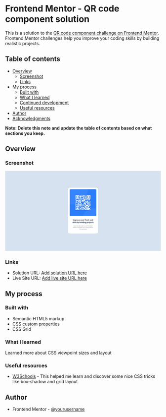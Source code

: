 # Frontend Mentor - QR code component solution

This is a solution to the [QR code component challenge on Frontend Mentor](https://www.frontendmentor.io/challenges/qr-code-component-iux_sIO_H). Frontend Mentor challenges help you improve your coding skills by building realistic projects.

## Table of contents

- [Overview](#overview)
  - [Screenshot](#screenshot)
  - [Links](#links)
- [My process](#my-process)
  - [Built with](#built-with)
  - [What I learned](#what-i-learned)
  - [Continued development](#continued-development)
  - [Useful resources](#useful-resources)
- [Author](#author)
- [Acknowledgments](#acknowledgments)

**Note: Delete this note and update the table of contents based on what sections you keep.**

## Overview

### Screenshot

![](./design/my-solution.jpeg)

### Links

- Solution URL: [Add solution URL here](https://your-solution-url.com)
- Live Site URL: [Add live site URL here](https://your-live-site-url.com)

## My process

### Built with

- Semantic HTML5 markup
- CSS custom properties
- CSS Grid

### What I learned

Learned more about CSS viewpoint sizes and layout

### Useful resources

- [W3Schools](https://www.w3schools.com/) - This helped me learn and discover some nice CSS tricks like box-shadow and grid layout

## Author

<!-- - Website - [Add your name here](https://www.your-site.com) -->

- Frontend Mentor - [@yourusername](https://www.frontendmentor.io/profile/tchananet)
<!-- - Twitter - [@yourusername](https://www.twitter.com/yourusername) -->
